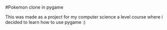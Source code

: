 #Pokemon clone in pygame

This was made as a project for my computer science a level course where i decided to learn how to use pygame :)
